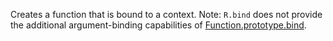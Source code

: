 Creates a function that is bound to a context. Note: `R.bind` does not provide the additional argument-binding capabilities of [Function.prototype.bind](https://developer.mozilla.org/en-US/docs/Web/JavaScript/Reference/Global_Objects/Function/bind).

